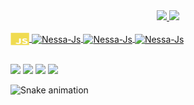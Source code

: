 <div align="center">
  <a href="https://github.com/nessacst">
  <img height="150em" src="https://github-readme-stats.vercel.app/api?username=nessacst&show_icons=true&theme=cobalt&include_all_commits=true&count_private=true"/>
  <img height="150em" src="https://github-readme-stats.vercel.app/api/top-langs/?username=nessacst&layout=compact&langs_count=7&theme=cobalt"/>
</div>
<div style="display: inline_block"><br>
  <img align="center" alt="Nessa-Js" height="20" width="30" src="https://raw.githubusercontent.com/devicons/devicon/master/icons/javascript/javascript-plain.svg">
  
  
  <img align="center" alt="Nessa-Js" height="30" width="30" src="https://encrypted-tbn0.gstatic.com/images?q=tbn:ANd9GcSJyUEdgRMkgGHbaXMK2A0Kt5FiShIMV1xvRF8DVa90FKYNe6GAGqcb9E4tgqHw1tTpCuc&usqp=CAU">
  <img align="center" alt="Nessa-Js" height="30" width="30" border-radius="10" src="https://i.pinimg.com/originals/e9/94/61/e99461fdd5b3db8bdb3081d8acf5e524.png">
  <img align="center" alt="Nessa-Js" height="30" width="30" src="https://p.kindpng.com/picc/s/176-1766682_dart-programming-language-hd-png-download.png">
  
  </div>

  ##

  
  <div> 
  
  <a href="https://instagram.com/nessacst" target="_blank"><img src="https://img.shields.io/badge/-Instagram-%23E4405F?style=for-the-badge&logo=instagram&logoColor=white" target="_blank"></a>
 <a href="https://discord.gg/nessacst" target="_blank"><img src="https://img.shields.io/badge/Discord-7289DA?style=for-the-badge&logo=discord&logoColor=white" target="_blank"></a> 
  <a href = "mailto:vanessa.barcosta@gmail.com"><img src="https://img.shields.io/badge/-Gmail-%23333?style=for-the-badge&logo=gmail&logoColor=white" target="_blank"></a>
  <a href="https://www.linkedin.com/in/vanessa-cst" target="_blank"><img src="https://img.shields.io/badge/-LinkedIn-%230077B5?style=for-the-badge&logo=linkedin&logoColor=white" target="_blank"></a> 
    
 
  ![Snake animation](https://github.com/nessacst/nessacst/blob/output/github-contribution-grid-snake.svg)
 
</div>
  
  
